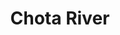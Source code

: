 ---
title: "Chota River"
title_bn: "ছোটা নদী"
description: "The low land at Meherpur district is the source region of this river and it meets wit Kajli river at Rajon-nogor."
---